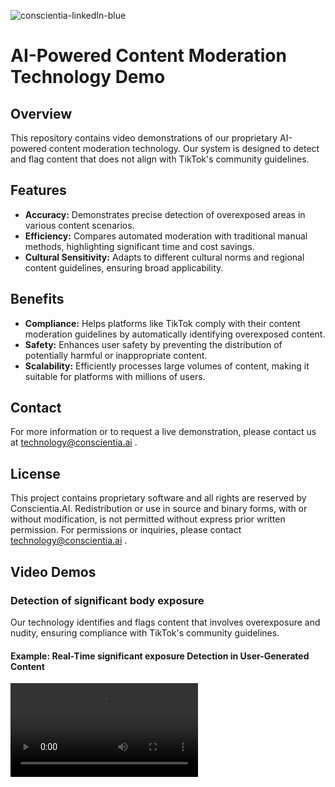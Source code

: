 ![conscientia-linkedIn-blue](https://github.com/conscientiaaigithub/conscientia-ai-test-repo/assets/142061871/05a6cb57-e79e-4e87-8ba7-ea252736d55c)


# AI-Powered Content Moderation Technology Demo

## Overview
This repository contains video demonstrations of our proprietary AI-powered content moderation technology. Our system is designed to detect and flag content that does not align with TikTok's community guidelines.

## Features
- **Accuracy:** Demonstrates precise detection of overexposed areas in various content scenarios.
- **Efficiency:** Compares automated moderation with traditional manual methods, highlighting significant time and cost savings.
- **Cultural Sensitivity:** Adapts to different cultural norms and regional content guidelines, ensuring broad applicability.

## Benefits
- **Compliance:** Helps platforms like TikTok comply with their content moderation guidelines by automatically identifying overexposed content.
- **Safety:** Enhances user safety by preventing the distribution of potentially harmful or inappropriate content.
- **Scalability:** Efficiently processes large volumes of content, making it suitable for platforms with millions of users.


## Contact
For more information or to request a live demonstration, please contact us at technology@conscientia.ai .

## License
This project contains proprietary software and all rights are reserved by Conscientia.AI. Redistribution or use in source and binary forms, with or without modification, is not permitted without express prior written permission. For permissions or inquiries, please contact technology@conscientia.ai .


## Video Demos

### Detection of significant body exposure
Our technology identifies and flags content that involves overexposure and nudity, ensuring compliance with TikTok's community guidelines.


#### Example: Real-Time significant exposure Detection in User-Generated Content

<video src="https://github.com/conscientiaaigithub/conscientia-ai-test-repo/assets/142061871/0a2156f7-1238-48e8-adf7-7f20f5e91126" />

This is a test test test
